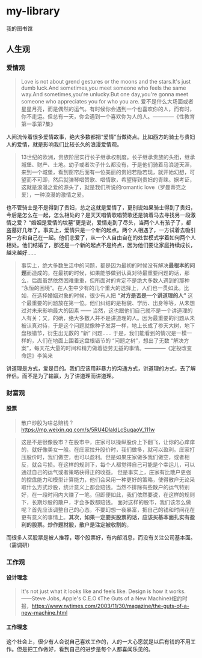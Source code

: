 # my-library
我的图书馆

## 人生观

### 爱情观

> Love is not about grend gestures or the moons and the stars.It's just dumb luck.And sometimes,you meet someone who feels the same way.And sometimes,you're unlucky.But one day,you're gonna meet someone who appreciates you for who you are.
爱不是什么大场面或者星星月亮，而是偶然的运气。有时候你会遇到一个也喜欢你的人，而有时，你不走运。但总有一天，你会遇到一个喜欢你为人的人。————《性教育第一季第7集》

人间流传着很多爱情故事，绝大多数都把“爱情”当做终点。比如西方的骑士与贵妇人的爱情，就是影响我们比较长久的浪漫爱情观。
> 13世纪的欧洲，贵族阶层实行长子继承权制度。长子继承贵族的头衔，继承城堡、财产、土地。幼子或者次子什么都没有，于是他们骑着马浪迹天涯，来到一个城堡，看到窗帘后面有一位美丽的贵妇若隐若现，就开始幻想，可望而不可即，然后就弹琴唱赞歌、唱情歌，希望得到贵妇的青睐。据考证，这就是浪漫之爱的源头了，就是我们所说的romantic love（罗曼蒂克之爱），一种浪漫的激情之爱。

也不管骑士是不是得到了贵妇，总之这就是爱情了，更别说如果骑士得到了贵妇，今后是怎么在一起，怎么相处的？是天天唱情歌唱赞歌还是骑着马去寻找另一段激情之爱？
“婚姻是爱情的坟墓”更是说，爱情走到了尽头，当两个人有孩子了，都盗墓好几年了。事实上，爱情只是一个新的起点。两个人相遇了，一方试着去吸引另一方和自己在一起。他们恋爱了，从一个人自由自在的处世模式学着如何两个人相处。他们结婚了，那还是一个新的起点不是终点，因为他们要让家庭持续成⻓，越来越好......

> 事实上，绝大多数生活中的问题，都是因为最初的时候没有解决**最根本的问题**而造成的。在最初的时候，如果能够做到认真对待最重要问题的话，那么，后面虽然依然困难重重，但所面对的肯定不是绝大多数人遇到的那种 “永恒的困境”。在人生中少有的几个重大的选择上，人们也一贯如此。比如，在选择婚姻对象的时候，很少有人把 **“对方是否是一个讲道理的人”** 这个最重要的问题放在第一位。他们纠结的是相貌、学历、出身等等，从未想过对未来影响最大的因素 —— 当然，这也跟他们自己就不是一个讲道理的人有关；又，的确，绝大多数人并不是讲道理的人。因为最重要的问题从未被认真对待，于是这个问题就像种子发芽一样，地上长成了参天大树，地下盘根错节，衍生出无数的 “新” 问题…… 于是，我们能看到的情况是一模一样的，人们在地面上围着这盘根错节的 “问题之树”，想出了无数 “解决方案”，每天花大量的时间和精力做着徒劳无益的事情。————《定投改变命运》李笑来

讲道理是方式，爱是目的。我们应该用非暴力的沟通方式，讲道理的方式，去了解伴侣。而不是为了输赢，为了讲道理而讲道理。



### 财富观

#### 股票

> 散户炒股为啥总赔钱？https://mp.weixin.qq.com/s/5RU4DlaldLcSuqaoV_111w

> 这是不是很像股市？在股市中，庄家可以操纵股价上下翻飞，让你的心痒痒的，就好像美女一般。在庄家拉升股价时，我们做多，就可以盈利。庄家打压股价时，我们做空，也可以盈利。但是如果庄家做多我们做空，或者相反，就会亏损。在这样的规则下，每个人都觉得自己可能是个幸运儿，可以通过自己的运气或者策略获得正的收益。
但是事实上，庄家有比散户更强的控盘能力和模型计算能力，他们会采用一种更好的策略，使得散户无论采取什么方式炒股，统计意义上都会赔钱。当然不排除有些散户的运气特别好，在一段时间内大赚了一笔。但即便如此，我们依然要说，在这样的规则下，长期炒股的散户，才会多数都赔钱。
面对这样的股市，我们该怎么做呢？首先应该调整自己的心态，不要幻想一夜暴富，把自己的钱和时间花在更有意义的事情上。**其次，如果一定要买股票的话，应该买基本面扎实有盈利的股票。炒作题材股，散户是注定被收割的**。

而很多人买股票是被人推荐，哪个股票好，有内部消息，而没有关注公司基本面。（需调研）

### 工作观

#### 设计理念

> It's not just what it looks like and feels like. Design is how it works.——Steve Jobs, Apple's C.E.O 《The Guts of a New Machine》纽约时报，https://www.nytimes.com/2003/11/30/magazine/the-guts-of-a-new-machine.html

#### 工作理念

这个社会上，很少有人会说自己喜欢工作的，人的一大心愿就是以后有钱的不用工作。但是把工作做好，看到自己的进步是每个人都喜闻乐见的。
